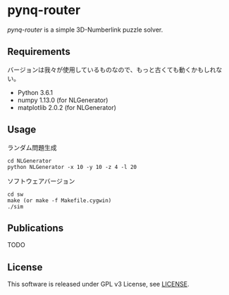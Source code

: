 # pynq-router

*pynq-router* is a simple 3D-Numberlink puzzle solver.


## Requirements

バージョンは我々が使用しているものなので、もっと古くても動くかもしれない。

* Python 3.6.1
* numpy 1.13.0 (for NLGenerator)
* matplotlib 2.0.2 (for NLGenerator)


## Usage

ランダム問題生成

```
cd NLGenerator
python NLGenerator -x 10 -y 10 -z 4 -l 20
```

ソフトウェアバージョン

```
cd sw
make (or make -f Makefile.cygwin)
./sim
```


## Publications

TODO


## License

This software is released under GPL v3 License, see [LICENSE](/LICENSE).
